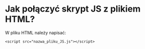 # Jak połączyć skrypt JS z plikiem HTML?  
W pliku HTML należy napisać:  
```
<script src="nazwa_pliku_JS.js"></script>
```
